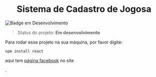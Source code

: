 <h1 align="center"> Sistema de Cadastro de Jogosa </h1>


![Badge em Desenvolvimento](http://img.shields.io/static/v1?label=STATUS&message=EM%20DESENVOLVIMENTO&color=GREEN&style=for-the-badge)

> Status do projeto: **Em desenvolvimento**

Para rodar esse projeto na sua máquina, por favor digite: 

```
npm install react
``` 

aqui tem [página facebook](https://www.facebook.com/) no site



.
